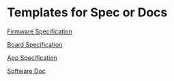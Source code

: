 # Templates for Spec or Docs

[Firmware Specification](doc_templates/firmware_spec.md)

[Board Specification](doc_templates/board_spec.md)

[App Specification](doc_templates/app_spec.md)

[Software Doc](doc_templates/software_doc.md)
